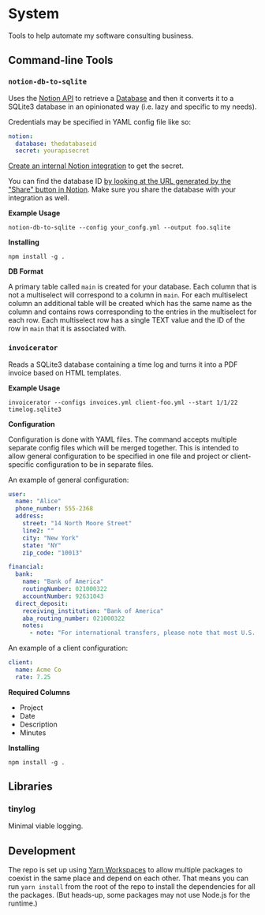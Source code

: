 # System

Tools to help automate my software consulting business.

## Command-line Tools

### `notion-db-to-sqlite`

Uses the [Notion API](https://developers.notion.com/) to retrieve a
[Database](https://www.notion.so/help/guides/creating-a-database) and then it
converts it to a SQLite3 database in an opinionated way (i.e. lazy and specific
to my needs).

Credentials may be specified in YAML config file like so:

```yaml
notion:
  database: thedatabaseid
  secret: yourapisecret
```

[Create an internal Notion integration](https://developers.notion.com/docs/authorization#authorizing-internal-integrations)
to get the secret.

You can find the database ID [by looking at the URL generated by the "Share"
button in
Notion](https://developers.notion.com/docs/getting-started#share-a-database-with-your-integration).
Make sure you share the database with your integration as well.

**Example Usage**

`notion-db-to-sqlite --config your_confg.yml --output foo.sqlite`

**Installing**

`npm install -g .`

**DB Format**

A primary table called `main` is created for your database. Each column that is
not a multiselect will correspond to a column in `main`. For each multiselect
column an additional table will be created which has the same name as the column
and contains rows corresponding to the entries in the multiselect for each row.
Each multiselect row has a single TEXT value and the ID of the row in `main`
that it is associated with.

### `invoicerator`

Reads a SQLite3 database containing a time log and turns it into a PDF invoice
based on HTML templates. 

**Example Usage**

`invoicerator --configs invoices.yml client-foo.yml --start 1/1/22 timelog.sqlite3`

**Configuration**

Configuration is done with YAML files. The command accepts multiple separate
config files which will be merged together. This is intended to allow general
configuration to be specified in one file and project or client-specific
configuration to be in separate files.

An example of general configuration:

```yaml
user:
  name: "Alice"
  phone_number: 555-2368
  address:
    street: "14 North Moore Street"
    line2: ""
    city: "New York"
    state: "NY"
    zip_code: "10013"

financial:
  bank:
    name: "Bank of America"
    routingNumber: 021000322
    accountNumber: 92631043
  direct_deposit:
    receiving_institution: "Bank of America"
    aba_routing_number: 021000322
    notes:
      - note: "For international transfers, please note that most U.S. banks do not have a SWIFT or an IBAN number."
```

An example of a client configuration:

```yaml
client:
  name: Acme Co
  rate: 7.25
```

**Required Columns**

* Project
* Date
* Description
* Minutes

**Installing**

`npm install -g .`

## Libraries

### tinylog

Minimal viable logging.

## Development

The repo is set up using [Yarn
Workspaces](https://classic.yarnpkg.com/lang/en/docs/workspaces/) to allow
multiple packages to coexist in the same place and depend on each other. That
means you can run `yarn install` from the root of the repo to install the
dependencies for all the packages. (But heads-up, some packages may not use
Node.js for the runtime.)
